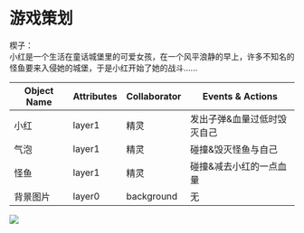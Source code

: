 # 游戏策划
楔子：      
小红是一个生活在童话城堡里的可爱女孩，在一个风平浪静的早上，许多不知名的怪鱼要来入侵她的城堡，于是小红开始了她的战斗......          

|Object Name|Attributes|Collaborator|Events & Actions|
|-----------|----------|------------|----------------|
|小红       |layer1    |精灵        |发出子弹&血量过低时毁灭自己|
|气泡       |layer1    |精灵        |碰撞&毁灭怪鱼与自己|
|怪鱼       |layer1    |精灵        |碰撞&减去小红的一点血量|
|背景图片   |layer0     |background |无|

![](http://m.qpic.cn/psb?/V14CiVqW3GWRJY/L5UwcehdkDyMN9FvWH3PWL3kOhqXu0pqyBZnV8bBX90!/b/dDEBAAAAAAAA&bo=IQToAQAAAAACZ48!&rf=viewer_4)